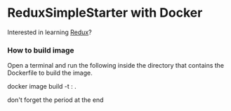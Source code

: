 # ReduxSimpleStarter with Docker

Interested in learning [Redux](https://www.udemy.com/react-redux/)?

### How to build image
Open a terminal and run the following inside the directory that contains the Dockerfile to build the image.

docker image build -t <name>:<tag> .

don't forget the period at the end


